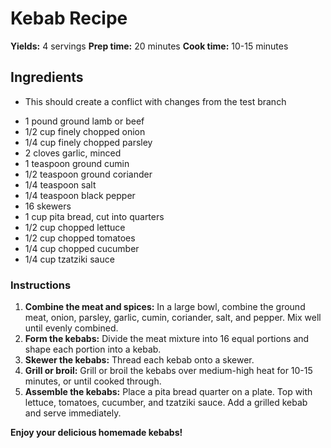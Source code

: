 # Kebab Recipe

**Yields:** 4 servings
**Prep time:** 20 minutes
**Cook time:** 10-15 minutes

## Ingredients

+ This should create a conflict with changes from the test branch
* 1 pound ground lamb or beef
* 1/2 cup finely chopped onion
* 1/4 cup finely chopped parsley
* 2 cloves garlic, minced
* 1 teaspoon ground cumin
* 1/2 teaspoon ground coriander
* 1/4 teaspoon salt
* 1/4 teaspoon black pepper
* 16 skewers
* 1 cup pita bread, cut into quarters
* 1/2 cup chopped lettuce
* 1/2 cup chopped tomatoes
* 1/4 cup chopped cucumber
* 1/4 cup tzatziki sauce

### Instructions

1. **Combine the meat and spices:** In a large bowl, combine the ground meat, onion, parsley, garlic, cumin, coriander, salt, and pepper. Mix well until evenly combined.
2. **Form the kebabs:** Divide the meat mixture into 16 equal portions and shape each portion into a kebab.
3. **Skewer the kebabs:** Thread each kebab onto a skewer.
4. **Grill or broil:** Grill or broil the kebabs over medium-high heat for 10-15 minutes, or until cooked through.
5. **Assemble the kebabs:** Place a pita bread quarter on a plate. Top with lettuce, tomatoes, cucumber, and tzatziki sauce. Add a grilled kebab and serve immediately.

**Enjoy your delicious homemade kebabs!**
